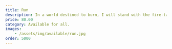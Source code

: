 ```yaml
---
title: Run
description: In a world destined to burn, I will stand with the fire-tame it, and from its scorched remains, forge life anew.
price: 80.00
category: Available for all.
images: 
    - /assets/img/available/run.jpg
order: 5000
---
```


